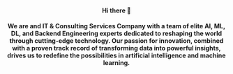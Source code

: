<h4 align="center"> Hi there 👋</h4>
<h4 align="center"> We are and IT & Consulting Services Company with a team of elite AI, ML, DL, and Backend Engineering experts dedicated to reshaping the world through cutting-edge technology. Our passion for innovation, combined with a proven track record of transforming data into powerful insights, drives us to redefine the possibilities in artificial intelligence and machine learning.</h4>
